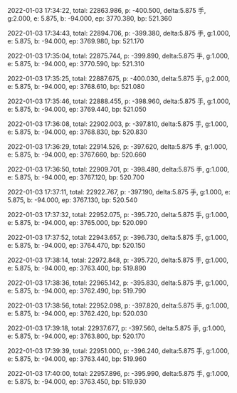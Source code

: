 2022-01-03 17:34:22, total: 22863.986, p: -400.500, delta:5.875 手, g:2.000, e: 5.875, b: -94.000, ep: 3770.380, bp: 521.360

2022-01-03 17:34:43, total: 22894.706, p: -399.380, delta:5.875 手, g:1.000, e: 5.875, b: -94.000, ep: 3769.980, bp: 521.170

2022-01-03 17:35:04, total: 22875.744, p: -399.890, delta:5.875 手, g:1.000, e: 5.875, b: -94.000, ep: 3770.590, bp: 521.310

2022-01-03 17:35:25, total: 22887.675, p: -400.030, delta:5.875 手, g:2.000, e: 5.875, b: -94.000, ep: 3768.610, bp: 521.080

2022-01-03 17:35:46, total: 22888.455, p: -398.960, delta:5.875 手, g:1.000, e: 5.875, b: -94.000, ep: 3769.440, bp: 521.050

2022-01-03 17:36:08, total: 22902.003, p: -397.810, delta:5.875 手, g:1.000, e: 5.875, b: -94.000, ep: 3768.830, bp: 520.830

2022-01-03 17:36:29, total: 22914.526, p: -397.620, delta:5.875 手, g:1.000, e: 5.875, b: -94.000, ep: 3767.660, bp: 520.660

2022-01-03 17:36:50, total: 22909.701, p: -398.480, delta:5.875 手, g:1.000, e: 5.875, b: -94.000, ep: 3767.120, bp: 520.700

2022-01-03 17:37:11, total: 22922.767, p: -397.190, delta:5.875 手, g:1.000, e: 5.875, b: -94.000, ep: 3767.130, bp: 520.540

2022-01-03 17:37:32, total: 22952.075, p: -395.720, delta:5.875 手, g:1.000, e: 5.875, b: -94.000, ep: 3765.000, bp: 520.090

2022-01-03 17:37:52, total: 22943.657, p: -396.730, delta:5.875 手, g:1.000, e: 5.875, b: -94.000, ep: 3764.470, bp: 520.150

2022-01-03 17:38:14, total: 22972.848, p: -395.720, delta:5.875 手, g:1.000, e: 5.875, b: -94.000, ep: 3763.400, bp: 519.890

2022-01-03 17:38:36, total: 22965.142, p: -395.830, delta:5.875 手, g:1.000, e: 5.875, b: -94.000, ep: 3762.490, bp: 519.790

2022-01-03 17:38:56, total: 22952.098, p: -397.820, delta:5.875 手, g:1.000, e: 5.875, b: -94.000, ep: 3762.420, bp: 520.030

2022-01-03 17:39:18, total: 22937.677, p: -397.560, delta:5.875 手, g:1.000, e: 5.875, b: -94.000, ep: 3763.800, bp: 520.170

2022-01-03 17:39:39, total: 22951.000, p: -396.240, delta:5.875 手, g:1.000, e: 5.875, b: -94.000, ep: 3763.440, bp: 519.960

2022-01-03 17:40:00, total: 22957.896, p: -395.990, delta:5.875 手, g:1.000, e: 5.875, b: -94.000, ep: 3763.450, bp: 519.930